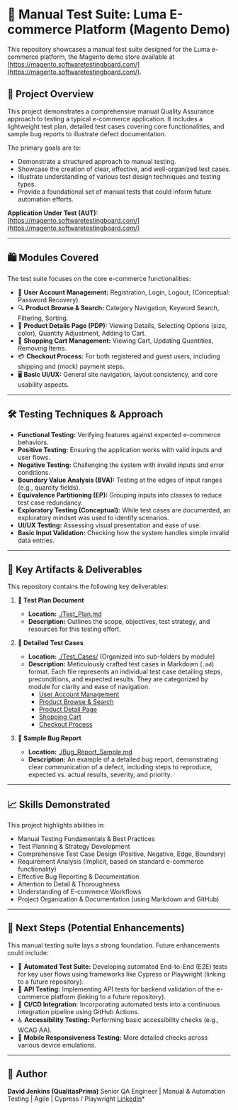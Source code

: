 # 🧪 Manual Test Suite: Luma E-commerce Platform (Magento Demo)

This repository showcases a manual test suite designed for the Luma e-commerce platform, the Magento demo store available at [https://magento.softwaretestingboard.com/](https://magento.softwaretestingboard.com/).

## 🚀 Project Overview

This project demonstrates a comprehensive manual Quality Assurance approach to testing a typical e-commerce application. It includes a lightweight test plan, detailed test cases covering core functionalities, and sample bug reports to illustrate defect documentation.

The primary goals are to:
* Demonstrate a structured approach to manual testing.
* Showcase the creation of clear, effective, and well-organized test cases.
* Illustrate understanding of various test design techniques and testing types.
* Provide a foundational set of manual tests that could inform future automation efforts.

**Application Under Test (AUT):** [https://magento.softwaretestingboard.com/](https://magento.softwaretestingboard.com/)

---

## 🛍️ Modules Covered

The test suite focuses on the core e-commerce functionalities:
* 👤 **User Account Management:** Registration, Login, Logout, (Conceptual: Password Recovery).
* 🔍 **Product Browse & Search:** Category Navigation, Keyword Search, Filtering, Sorting.
* 📄 **Product Details Page (PDP):** Viewing Details, Selecting Options (size, color), Quantity Adjustment, Adding to Cart.
* 🛒 **Shopping Cart Management:** Viewing Cart, Updating Quantities, Removing Items.
* 💳 **Checkout Process:** For both registered and guest users, including shipping and (mock) payment steps.
* 🖥️ **Basic UI/UX:** General site navigation, layout consistency, and core usability aspects.

---

## 🛠️ Testing Techniques & Approach

* **Functional Testing:** Verifying features against expected e-commerce behaviors.
* **Positive Testing:** Ensuring the application works with valid inputs and user flows.
* **Negative Testing:** Challenging the system with invalid inputs and error conditions.
* **Boundary Value Analysis (BVA):** Testing at the edges of input ranges (e.g., quantity fields).
* **Equivalence Partitioning (EP):** Grouping inputs into classes to reduce test case redundancy.
* **Exploratory Testing (Conceptual):** While test cases are documented, an exploratory mindset was used to identify scenarios.
* **UI/UX Testing:** Assessing visual presentation and ease of use.
* **Basic Input Validation:** Checking how the system handles simple invalid data entries.

---

## 📁 Key Artifacts & Deliverables

This repository contains the following key deliverables:

1.  **📄 Test Plan Document**
    * **Location:** [./Test_Plan.md](./Test_Plan.md)
    * **Description:** Outlines the scope, objectives, test strategy, and resources for this testing effort.

2.  **🧪 Detailed Test Cases**
    * **Location:** [./Test_Cases/](./Test_Cases/) (Organized into sub-folders by module)
    * **Description:** Meticulously crafted test cases in Markdown (`.md`) format. Each file represents an individual test case detailing steps, preconditions, and expected results. They are categorized by module for clarity and ease of navigation.
        * [User Account Management](./Test_Cases/01_User_Account_Management/)
        * [Product Browse & Search](./Test_Cases/02_Product_Browse_And_Search/)
        * [Product Detail Page](./Test_Cases/03_Product_Detail_Page/)
        * [Shopping Cart](./Test_Cases/04_Shopping_Cart/)
        * [Checkout Process](./Test_Cases/05_Checkout_Process/)

3.  **🐞 Sample Bug Report**
    * **Location:** [./Bug_Report_Sample.md](./Bug_Report_Sample.md)
    * **Description:** An example of a detailed bug report, demonstrating clear communication of a defect, including steps to reproduce, expected vs. actual results, severity, and priority.

---

## 📈 Skills Demonstrated

This project highlights abilities in:
* Manual Testing Fundamentals & Best Practices
* Test Planning & Strategy Development
* Comprehensive Test Case Design (Positive, Negative, Edge, Boundary)
* Requirement Analysis (Implicit, based on standard e-commerce functionality)
* Effective Bug Reporting & Documentation
* Attention to Detail & Thoroughness
* Understanding of E-commerce Workflows
* Project Organization & Documentation (using Markdown and GitHub)

---

## 🎯 Next Steps (Potential Enhancements)

This manual testing suite lays a strong foundation. Future enhancements could include:
* 🤖 **Automated Test Suite:** Developing automated End-to-End (E2E) tests for key user flows using frameworks like Cypress or Playwright (linking to a future repository).
* 🔗 **API Testing:** Implementing API tests for backend validation of the e-commerce platform (linking to a future repository).
* 🔄 **CI/CD Integration:** Incorporating automated tests into a continuous integration pipeline using GitHub Actions.
* ♿ **Accessibility Testing:** Performing basic accessibility checks (e.g., WCAG AA).
* 📱 **Mobile Responsiveness Testing:** More detailed checks across various device emulations.

---

## 👤 Author

**David Jenkins (QualitasPrima)**
Senior QA Engineer | Manual & Automation Testing | Agile | Cypress / Playwright
[LinkedIn](https://www.linkedin.com/in/davidjenkins-qa/)*
